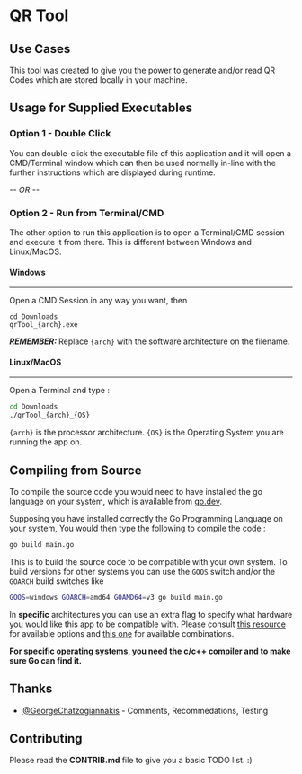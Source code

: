 # QR Tool

## Use Cases
This tool was created to give you the power to generate and/or read QR Codes which are stored locally in your machine.

## Usage for Supplied Executables

### Option 1 - Double Click
You can double-click the executable file of this application and it will open a 
CMD/Terminal window which can then be used normally in-line with the further
instructions which are displayed during runtime.

*-- OR --*

### Option 2 - Run from Terminal/CMD
The other option to run this application is to open a Terminal/CMD session and
execute it from there. This is different between Windows and Linux/MacOS.

#### Windows
<hr>
Open a CMD Session in any way you want, then

```dos
cd Downloads
qrTool_{arch}.exe
```

<b><i>REMEMBER: </i></b>
Replace `{arch}` with the software architecture on the filename.

#### Linux/MacOS
<hr>
Open a Terminal and type :

```sh
cd Downloads
./qrTool_{arch}_{OS}
```
`{arch}` is the processor architecture.
`{OS}` is the Operating System you are running the app on.

## Compiling from Source
To compile the source code you would need to have installed the go language on your system, which is available from [go.dev](https://go.dev/).

Supposing you have installed correctly the Go Programming Language on your system, You would then type the following to compile the code :  
```sh
go build main.go
```

This is to build the source code to be compatible with your own system. To build versions for other systems you can use the `GOOS` switch and/or the `GOARCH` build switches like  
```sh
GOOS=windows GOARCH=amd64 GOAMD64=v3 go build main.go
```

In <strong>specific</strong> architectures you can use an extra flag to specify what hardware you would like this app to be compatible with. Please consult [this resource]('https://go.dev/wiki/MinimumRequirements#amd64') for available options and [this one]('https://go.dev/doc/install/source#environment') for available combinations.

<strong>For specific operating systems, you need the c/c++ compiler and to make sure Go can find it.</strong>

## Thanks
- [@GeorgeChatzogiannakis](https://github.com/GeorgeChatzogiannakis) - Comments, Recommedations, Testing

## Contributing

Please read the **CONTRIB.md** file to give you a basic TODO list\. \:\)

